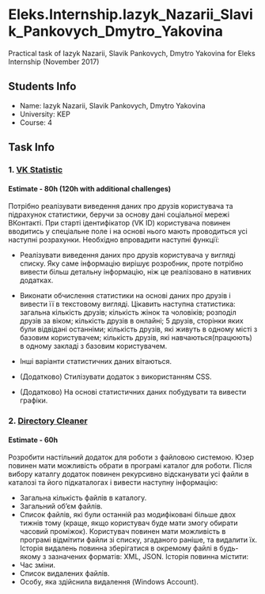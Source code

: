 # Eleks.Internship.Iazyk_Nazarii_Slavik_Pankovych_Dmytro_Yakovina
Practical task of Iazyk Nazarii, Slavik Pankovych, Dmytro Yakovina for Eleks Internship (November 2017)
## Students Info
* Name: Iazyk Nazarii, Slavik Pankovych, Dmytro Yakovina
* University: KEP
* Course: 4
## Task Info
### 1. [VK Statistic](Vk-Statistic/Source)
#### Estimate - 80h (120h with additional challenges)
Потрібно реалізувати виведення даних про друзів користувача та підрахунок статистики, беручи за основу дані соціальної мережі ВКонтакті. При старті ідентифікатор (VK ID) користувача повинен вводитись у спеціальне поле і на основі нього мають проводиться усі наступні розрахунки. Необхідно впровадити наступні функції:

* Реалізувати виведення даних про друзів користувача у вигляді списку. Яку саме інформацію вирішує розробник, проте потрібно вивести більш детальну інформацію, ніж це реалізовано в нативних додатках.
*	Виконати обчислення статистики на основі даних про друзів і вивести її в текстовому вигляді. Цікавить наступна статистика: загальна кількість друзів;  кількість жінок та чоловіків; розподіл друзів за віком; кількість друзів в онлайні; 5 друзів, сторінки яких були відвідані останніми; кількість друзів, які живуть в одному місті з базовим користувачем; кількість друзів, які навчаються(працюють) в одному закладі з базовим користувачем. 

*	Інші варіанти статистичних даних вітаються.
*	(Додатково) Стилізувати додаток з використанням CSS.
*	(Додатково) На основі статистичних даних побудувати та вивести графіки.

### 2. [Directory Cleaner](Directory-cleaner)
#### Estimate - 60h
Розробити настільний додаток для роботи з файловою системою. Юзер повинен мати можливість обрати в програмі каталог для роботи. Після вибору каталгу додаток повинен рекурсивно відсканувати усі файли в каталозі та його підкаталогах і вивести наступну інформацію:
*	Загальна кількість файлів в каталогу.
*	Загальний об’єм файлів.
*	Список файлів, які були останній раз модифіковані більше двох тижнів тому (краще, якщо користувач буде мати змогу обирати часовий проміжок).
Користувач повинен мати можливість в програмі відмітити файли зі списку, згаданого раніше, та видалити їх.
Історія видалень повинна зберігатися в окремому файлі в будь-якому з зазначених форматів: XML, JSON. Історія повинна містити:
*	Час зміни.
*	Список видалених файлів.
*	Особу, яка здійснила видалення (Windows Account).
